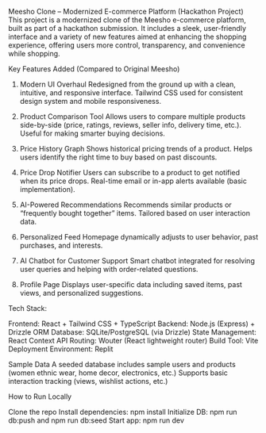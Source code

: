 Meesho Clone – Modernized E-commerce Platform (Hackathon Project)
This project is a modernized clone of the Meesho e-commerce platform, built as part of a hackathon submission. It includes a sleek, user-friendly interface and a variety of new features aimed at enhancing the shopping experience, offering users more control, transparency, and convenience while shopping.

Key Features Added (Compared to Original Meesho)
 1. Modern UI Overhaul
Redesigned from the ground up with a clean, intuitive, and responsive interface.
Tailwind CSS used for consistent design system and mobile responsiveness.

 2. Product Comparison Tool
Allows users to compare multiple products side-by-side (price, ratings, reviews, seller info, delivery time, etc.).
Useful for making smarter buying decisions.

 3. Price History Graph
Shows historical pricing trends of a product.
Helps users identify the right time to buy based on past discounts.

 4. Price Drop Notifier
Users can subscribe to a product to get notified when its price drops.
Real-time email or in-app alerts available (basic implementation).

 5. AI-Powered Recommendations
Recommends similar products or “frequently bought together” items.
Tailored based on user interaction data.

 6. Personalized Feed
Homepage dynamically adjusts to user behavior, past purchases, and interests.

 7. AI Chatbot for Customer Support
Smart chatbot integrated for resolving user queries and helping with order-related questions.

 8. Profile Page
Displays user-specific data including saved items, past views, and personalized suggestions.


Tech Stack:

Frontend: React + Tailwind CSS + TypeScript
Backend: Node.js (Express) + Drizzle ORM
Database: SQLite/PostgreSQL (via Drizzle)
State Management: React Context API
Routing: Wouter (React lightweight router)
Build Tool: Vite
Deployment Environment: Replit

Sample Data
A seeded database includes sample users and products (women ethnic wear, home decor, electronics, etc.)
Supports basic interaction tracking (views, wishlist actions, etc.)

How to Run Locally

Clone the repo
Install dependencies: npm install
Initialize DB: npm run db:push and npm run db:seed
Start app: npm run dev
